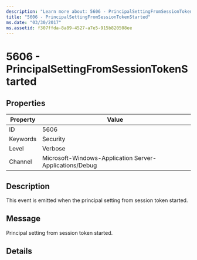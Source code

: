 ```yaml
---
description: "Learn more about: 5606 - PrincipalSettingFromSessionTokenStarted"
title: "5606 - PrincipalSettingFromSessionTokenStarted"
ms.date: "03/30/2017"
ms.assetid: f307ffda-8a89-4527-a7e5-915b820508ee
---
```

# 5606 - PrincipalSettingFromSessionTokenStarted

## Properties

| Property | Value |
| - | - |
|ID|5606|  
|Keywords|Security|  
|Level|Verbose|  
|Channel|Microsoft-Windows-Application Server-Applications/Debug|  
  
## Description  

 This event is emitted when the principal setting from session token started.  
  
## Message  

 Principal setting from session token started.  
  
## Details
